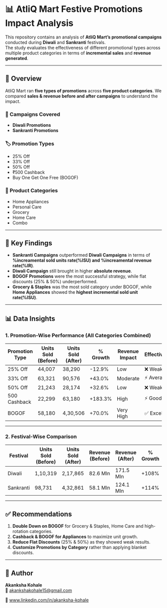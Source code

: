 # 📊 AtliQ Mart Festive Promotions Impact Analysis  

This repository contains an analysis of **AtliQ Mart’s promotional campaigns** conducted during **Diwali** and **Sankranti** festivals.  
The study evaluates the effectiveness of different promotional types across multiple product categories in terms of **incremental sales** and **revenue generated**.  

---

## 🚀 Overview  
AtliQ Mart ran **five types of promotions** across **five product categories**. We compared **sales & revenue before and after campaigns** to understand the impact.  

### 🎯 Campaigns Covered  
- **Diwali Promotions**  
- **Sankranti Promotions**  

### 🏷️ Promotion Types  
- 25% Off  
- 33% Off  
- 50% Off  
- ₹500 Cashback  
- Buy One Get One Free (BOGOF)  

### 🛒 Product Categories  
- Home Appliances  
- Personal Care  
- Grocery  
- Home Care  
- Combo   

---

## 🔑 Key Findings  

- **Sankranti Campaigns** outperformed **Diwali Campaigns** in terms of **%increamental sold units rate(%ISU) and %increamental revenue rate(%IR)**.
- **Diwali Campaign** still brought in higher **absolute revenue**. 
- **BOGOF Promotions** were the most successful strategy, while flat discounts (25% & 50%) underperformed.  
- **Grocery & Staples** was the most sold category under BOGOF, while **Home Appliances** showed the **highest incremental sold unit rate(%ISU)**.  

---

## 📊 Data Insights  

### 1. Promotion-Wise Performance (All Categories Combined)  

| Promotion Type   | Units Sold (Before) | Units Sold (After) | % Growth | Revenue Impact | Effectiveness |
|------------------|----------------------|---------------------|----------|----------------|---------------|
| 25% Off          | 44,007             | 38,290            | -12.9%    | Low            | ❌ Weak       |
| 33% Off          | 63,321             | 90,576            | +43.0%   | Moderate       | ⚡ Average    |
| 50% Off          | 21,243              | 28,174             | +32.6%    | Low            | ❌ Weak       |
| 500 Cashback    | 22,299             | 63,180            | +183.3%   | High           | ⚡ Good       |
| BOGOF            | 58,180             | 4,30,506            | +70.0%   | Very High      | ✅ Excellent  |

---

### 2. Festival-Wise Comparison  

| Festival   | Units Sold (Before) | Units Sold (After) | Revenue (Before) | Revenue (After) | % Growth |
|------------|----------------------|---------------------|------------------|-----------------|----------|
| Diwali     | 1,10,319              | 2,17,865             | 82.6 Mln         | 171.5 Mln        | +108%     |
| Sankranti  | 98,731              | 4,32,861             | 58.1 Mln         | 124.1 Mln        | +114%     |

---

## ✅ Recommendations  

1. **Double Down on BOGOF** for Grocery & Staples, Home Care and high-rotation categories.  
2. **Cashback & BOGOF for Appliances** to maximize unit growth.  
3. **Reduce Flat Discounts** (25% & 50%) as they showed weak results.    
4. **Customize Promotions by Category** rather than applying blanket discounts.

---


## 👤 Author
**Akanksha Kohale**  
📧 akankshakohale15@gmail.com

🔗 www.linkedin.com/in/akanksha-kohale  
